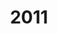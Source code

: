 ---
title: '2011'
countries:
- country: AUS
  indice: 0.43874442356536153
- country: AUT
  indice: 0.37783295434379127
- country: BEL
  indice: 0.4297246385888311
- country: CZE
  indice: 0.3457975900114475
- country: DNK
  indice: 0.42435013540223676
- country: FIN
  indice: 0.394679410345418
- country: FRA
  indice: 0.45759638222706306
- country: DEU
  indice: 0.40068005674702967
- country: GRC
  indice: 0.44244361213573546
- country: HUN
  indice: 0.37898364618086827
- country: ISL
  indice: 0.40359813930713845
- country: IRL
  indice: 0.4146504119318772
- country: ITA
  indice: 0.41858798648927514
- country: JPN
  indice: 0.3979128581129758
- country: KOR
  indice: 0.3468043762915726
- country: LUX
  indice: 0.5439340708907983
- country: MEX
  indice: 0.34206051942500826
- country: NLD
  indice: 0.44322195327012853
- country: NZL
  indice: 0.43222836510070123
- country: NOR
  indice: 0.3694664341807753
- country: POL
  indice: 0.33381798911908533
- country: PRT
  indice: 0.41469224197571264
- country: SVK
  indice: 0.36036246707001657
- country: ESP
  indice: 0.4071033034703696
- country: SWE
  indice: 0.41357604147804855
- country: CHE
  indice: 0.40211862078788446
- country: TUR
  indice: 0.32510084026722214
- country: GBR
  indice: 0.4712873370913687
- country: CHL
  indice: 0.37399480019564213
- country: CHN
  indice: 0.29349763329277434
- country: EST
  indice: 0.37460806918684014
- country: IND
  indice: 0.29872348886953337
- country: IDN
  indice: 0.2259664609137778
- country: RUS
  indice: 0.35183575174479215
- country: SVN
  indice: 0.37237582487989773
- country: ZAF
  indice: 0.41604000489614784
- country: EA
  indice: 0.42087467719818433
- country: EU
  indice: 0.4151721349563264
- country: USA
  indice: 0.4670352127805379
- country: ISR
  indice: 0.45653488909701545
- country: CAN
  indice: 0.4211985491194667
- country: BRA
  indice: 0.3910943535761909
- country: LVA
  indice: 0.38997902043250154
- country: CRI
  indice: 0.4036779599032663
- country: LTU
  indice: 0.3140316507116978
- country: COL
  indice: 0.35273638508554017
---
